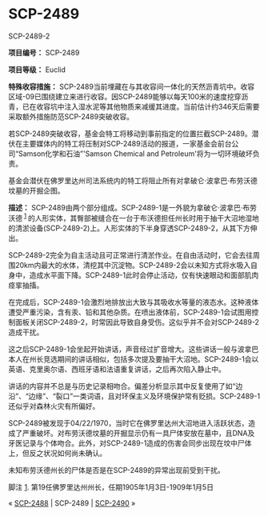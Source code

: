 # SCP-2489
                        




SCP-2489-2



**项目编号：** SCP-2489

**项目等级：** Euclid

    

**特殊收容措施：** SCP-2489当前埋藏在与其收容间一体化的天然沥青坑中。收容区域-09已围绕建立来进行收容。因SCP-2489能够以每天100米的速度挖穿沥青，已在收容坑中注入湿水泥等其他物质来减缓其进度。当前估计约346天后需要采取额外措施防范SCP-2489突破收容。

若SCP-2489突破收容，基金会特工将移动到事前指定的位置拦截SCP-2489。潜伏在主要媒体内的特工将压制对SCP-2489活动的报道，一家基金会前台公司“Samson化学和石油”'Samson Chemical and Petroleum'将为一切环境破坏负责。

基金会潜伏在佛罗里达州司法系统内的特工将阻止所有对拿破仑·波拿巴·布劳沃德坟墓的开掘企图。


    
    
    
    
**描述：** SCP-2489由两个部分组成。SCP-2489-1是一外貌为拿破仑·波拿巴·布劳沃德<sup class='footnoteref'>
 <a shape='rect' class='footnoteref' id='footnoteref-1' href='javascript:;' onclick='WIKIDOT.page.utils.scrollToReference(&apos;footnote-1&apos;)'>1</a>
</sup>的人形实体，其臀部被缝合在一台于布沃德担任州长时用于抽干大沼地湿地的清淤设备(SCP-2489-2)上。人形实体的下半身穿透SCP-2489-2，从其下方伸出。

SCP-2489-2完全为自主活动且可正常进行清淤作业。在自由活动时，它会去往周围20km内最大的水体，清挖其中沉淀物。SCP-2489-2会以未知方式将水吸入自身中，造成水平面下降。SCP-2489-1此时会停止活动，仅有快速眼动和面部肌肉痉挛抽搐。

在完成后，SCP-2489-1会激烈地排放出大致与其吸收水等量的液态水。这种液体遭受严重污染，含有汞、铅和其他杂质。在喷出液体前，SCP-2489-1会试图用控制面板关闭SCP-2489-2，时常因此导致自身受伤。这似乎并不会对SCP-2489-2造成干扰。

这之后SCP-2489-1会坐起开始讲话，声音经过扩音增大。这些讲话一般与波拿巴本人在州长竞选期间的讲话相似，包括多次提及要抽干大沼地。SCP-2489-1会以英语、克里奥尔语、西班牙语和法语重复讲话，之后再次陷入静止中。

讲话的内容并不总是与历史记录相吻合。偏差分析显示其中反复使用了如“边沿”、“边缘”、“裂口”一类词语，且对环保主义及环境保护常有贬损。SCP-2489-1还似乎对森林火灾有所偏好。

SCP-2489被发现于04/22/1970，当时它在佛罗里达州大沼地进入活跃状态，造成了严重破坏。对布劳沃德坟墓的开掘显示仍有一具尸体安放在墓中，且DNA及牙医记录与个体吻合。此外，对SCP-2489-1造成的伤害会同步出现在坟中尸体上，但反之状况如何尚未确认。

未知布劳沃德州长的尸体是否是在SCP-2489的异常出现前受到干扰。


脚注
<a shape='rect' href='javascript:;' onclick='WIKIDOT.page.utils.scrollToReference(&apos;footnoteref-1&apos;)'>1</a>. 第19任佛罗里达州州长，任期1905年1月3日-1909年1月5日



« <a shape='rect' class='newpage' href='/scp-2488'>SCP-2488</a> | SCP-2489 | [SCP-2490](/scp-2490) »





                    